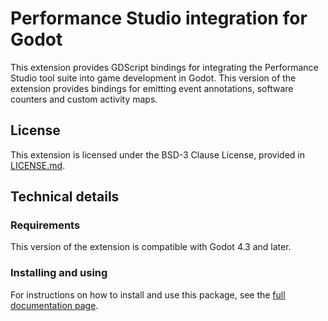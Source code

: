 Performance Studio integration for Godot
===================================

This extension provides GDScript bindings for integrating the Performance Studio tool
suite into game development in Godot. This version of the extension provides
bindings for emitting event annotations, software counters and custom activity
maps.


License
-------

This extension is licensed under the BSD-3 Clause License, provided in
[LICENSE.md](LICENSE.md).

Technical details
-----------------

### Requirements

This version of the extension is compatible with Godot 4.3 and later.

### Installing and using

For instructions on how to install and use this package, see the
[full documentation page](Documentation/Performance-Studio.md).
